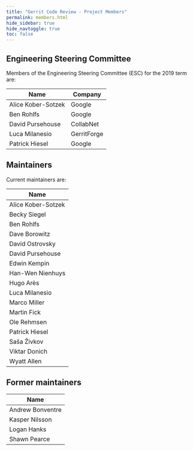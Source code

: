 ```yaml
---
title: "Gerrit Code Review - Project Members"
permalink: members.html
hide_sidebar: true
hide_navtoggle: true
toc: false
---
```


## Engineering Steering Committee

Members of the Engineering Steering Committee (ESC) for the 2019 term are:

| Name                  | Company                |
|-----------------------|------------------------|
| Alice Kober-Sotzek    | Google                 |
| Ben Rohlfs            | Google                 |
| David Pursehouse      | CollabNet              |
| Luca Milanesio        | GerritForge            |
| Patrick Hiesel        | Google                 |

## Maintainers

Current maintainers are:

| Name                  |
|-----------------------|
| Alice Kober-Sotzek    |
| Becky Siegel          |
| Ben Rohlfs            |
| Dave Borowitz         |
| David Ostrovsky       |
| David Pursehouse      |
| Edwin Kempin          |
| Han-Wen Nienhuys      |
| Hugo Arès             |
| Luca Milanesio        |
| Marco Miller          |
| Martin Fick           |
| Ole Rehmsen           |
| Patrick Hiesel        |
| Saša Živkov           |
| Viktar Donich         |
| Wyatt Allen           |

## Former maintainers

| Name                  |
|-----------------------|
| Andrew Bonventre      |
| Kasper Nilsson        |
| Logan Hanks           |
| Shawn Pearce          |
